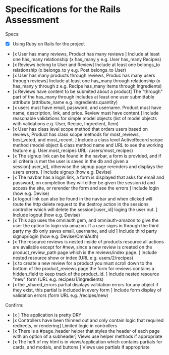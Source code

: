 # Specifications for the Rails Assessment

Specs:
- [x] Using Ruby on Rails for the project
- [x User has many reviews, Product has many reviews ] Include at least one has_many relationship (x has_many y e.g. User has_many Recipes) 
- [x Reviews belong to User and Review] Include at least one belongs_to relationship (x belongs_to y e.g. Post belongs_to User)
- [x User has many products through reviews, Produc has many users through reviews] Include at least one has_many through relationship (x has_many y through z e.g. Recipe has_many Items through Ingredients)
- [x Reviews have content to be submited about a product] The "through" part of the has_many through includes at least one user submittable attribute (attribute_name e.g. ingredients.quantity)
- [x users must have email, password, and username. Product must have name, description, link, and price. Review must have content.] Include reasonable validations for simple model objects (list of model objects with validations e.g. User, Recipe, Ingredient, Item)
- [x User has class level scope method that orders users based on reviews, Product has class scope methods for most_reviews, best_voted, and most_recent. ] Include a class level ActiveRecord scope method (model object & class method name and URL to see the working feature e.g. User.most_recipes URL: /users/most_recipes)
- [x The signup link can be found in the navbar, a form is provided, and if all criteria is met the user is saved in the db and given a session[:user_id], otherwise the signup page rerenders and displays the users errors. ] Include signup (how e.g. Devise)
- [x The navbar has a login link, a form is displayed that asks for email and password, on completion they will either be given the session id and access the site, or rerender the form and see the errors ] Include login (how e.g. Devise)
- [x logout link can also be found in the navbar and when clicked will route the http delete request to the destroy action in the sessions controller which will delete the session[:user_id] loging the user out. ] Include logout (how e.g. Devise)
- [x This app uses the omniauth gem, and omniauth-amazon to give the user the option to login via amazon. If a user signs in through the third party my db only saves email, username, and uid ] Include third party signup/login (how e.g. Devise/OmniAuth)
- [x The resource reviews is nested inside of products resource all actions are available except for #new, since a new review is created on the product_review_path page which is the reviews/index page. ] Include nested resource show or index (URL e.g. users/2/recipes)
- [x to create a new review for a product you must scroll down to the bottom of the product_reviews page the form for reviews contains a hidden_field to keep track of the product_id. ] Include nested resource "new" form (URL e.g. recipes/1/ingredients)
- [x the _shared_errors partial displays validation errors for any object if they exist, this partial is included in every form ] Include form display of validation errors (form URL e.g. /recipes/new)

Confirm:
- [x ] The application is pretty DRY
- [x Controllers have been thinned out and only contain logic that required redirects, or rendering] Limited logic in controllers
- [x There is a #page_header helper that styles the header of each page with an option of a subheader] Views use helper methods if appropriate
- [x The heft of my html is in views/application which contains partials for cards, and modals, and buttons ] Views use partials if appropriate
